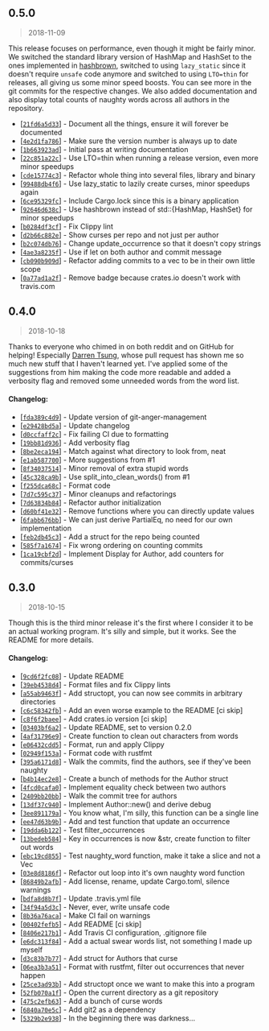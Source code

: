 ## 0.5.0
> 2018-11-09

This release focuses on performance, even though it might be fairly minor. We
switched the standard library version of HashMap and HashSet to the ones
implemented in [hashbrown](https://github.com/Amanieu/hashbrown), switched to
using `lazy_static` since it doesn't require `unsafe` code anymore and switched
to using `LTO=thin` for releases, all giving us some minor speed boosts. You can
see more in the git commits for the respective changes. We also added
documentation and also display total counts of naughty words across all authors
in the repository.

* [[`21fd6a5d33`](https://github.com/sondr3/git-anger-management/commit/21fd6a5d33)] - Document all the things, ensure it will forever be documented 
* [[`4e2d1fa786`](https://github.com/sondr3/git-anger-management/commit/4e2d1fa786)] - Make sure the version number is always up to date 
* [[`1b663923ad`](https://github.com/sondr3/git-anger-management/commit/1b663923ad)] - Initial pass at writing documentation 
* [[`22c851a22c`](https://github.com/sondr3/git-anger-management/commit/22c851a22c)] - Use LTO=thin when running a release version, even more minor speedups 
* [[`cde15774c3`](https://github.com/sondr3/git-anger-management/commit/cde15774c3)] - Refactor whole thing into several files, library and binary 
* [[`99488db4f6`](https://github.com/sondr3/git-anger-management/commit/99488db4f6)] - Use lazy\_static to lazily create curses, minor speedups again 
* [[`6ce95329fc`](https://github.com/sondr3/git-anger-management/commit/6ce95329fc)] - Include Cargo.lock since this is a binary application 
* [[`92646d638c`](https://github.com/sondr3/git-anger-management/commit/92646d638c)] - Use hashbrown instead of std::{HashMap, HashSet} for minor speedups 
* [[`b0284df3cf`](https://github.com/sondr3/git-anger-management/commit/b0284df3cf)] - Fix Clippy lint 
* [[`d2b66c882e`](https://github.com/sondr3/git-anger-management/commit/d2b66c882e)] - Show curses per repo and not just per author 
* [[`b2c074db76`](https://github.com/sondr3/git-anger-management/commit/b2c074db76)] - Change update\_occurrence so that it doesn't copy strings 
* [[`4ae3a8235f`](https://github.com/sondr3/git-anger-management/commit/4ae3a8235f)] - Use if let on both author and commit message 
* [[`cb090b909d`](https://github.com/sondr3/git-anger-management/commit/cb090b909d)] - Refactor adding commits to a vec to be in their own little scope 
* [[`0a77ad1a2f`](https://github.com/sondr3/git-anger-management/commit/0a77ad1a2f)] - Remove badge because crates.io doesn't work with travis.com 

## 0.4.0
> 2018-10-18

Thanks to everyone who chimed in on both reddit and on GitHub for helping!
Especially [Darren Tsung](https://github.com/DarrenTsung), whose pull request
has shown me so much new stuff that I haven't learned yet. I've applied some of
the suggestions from him making the code more readable and added a verbosity
flag and removed some unneeded words from the word list.

#### Changelog:
* [[`fda389c4d9`](https://github.com/sondr3/git-anger-management/commit/fda389c4d9)] - Update version of git-anger-management
* [[`e29428bd5a`](https://github.com/sondr3/git-anger-management/commit/e29428bd5a)] - Update changelog
* [[`d0ccfaff2c`](https://github.com/sondr3/git-anger-management/commit/d0ccfaff2c)] - Fix failing CI due to formatting
* [[`19bb81d936`](https://github.com/sondr3/git-anger-management/commit/19bb81d936)] - Add verbosity flag
* [[`8be2eca194`](https://github.com/sondr3/git-anger-management/commit/8be2eca194)] - Match against what directory to look from, neat
* [[`e1ab587700`](https://github.com/sondr3/git-anger-management/commit/e1ab587700)] - More suggestions from #1
* [[`8f34037514`](https://github.com/sondr3/git-anger-management/commit/8f34037514)] - Minor removal of extra stupid words
* [[`45c328ca9b`](https://github.com/sondr3/git-anger-management/commit/45c328ca9b)] - Use split\_into\_clean\_words() from #1
* [[`f255dca68c`](https://github.com/sondr3/git-anger-management/commit/f255dca68c)] - Format code
* [[`7d7c595c37`](https://github.com/sondr3/git-anger-management/commit/7d7c595c37)] - Minor cleanups and refactorings
* [[`7d63834b84`](https://github.com/sondr3/git-anger-management/commit/7d63834b84)] - Refactor author initialization
* [[`d60bf41e32`](https://github.com/sondr3/git-anger-management/commit/d60bf41e32)] - Remove functions where you can directly update values
* [[`6fabb676bb`](https://github.com/sondr3/git-anger-management/commit/6fabb676bb)] - We can just derive PartialEq, no need for our own implementation
* [[`feb2db45c3`](https://github.com/sondr3/git-anger-management/commit/feb2db45c3)] - Add a struct for the repo being counted
* [[`585f7a1674`](https://github.com/sondr3/git-anger-management/commit/585f7a1674)] - Fix wrong ordering on counting commits
* [[`1ca19cbf2d`](https://github.com/sondr3/git-anger-management/commit/1ca19cbf2d)] - Implement Display for Author, add counters for commits/curses

## 0.3.0
> 2018-10-15

Though this is the third minor release it's the first where I consider it to be
an actual working program. It's silly and simple, but it works. See the README
for more details.

#### Changelog:
* [[`9cd6f2fc08`](https://github.com/sondr3/git-anger-management/commit/9cd6f2fc08)] - Update README
* [[`39eb4538d4`](https://github.com/sondr3/git-anger-management/commit/39eb4538d4)] - Format files and fix Clippy lints
* [[`a55ab9463f`](https://github.com/sondr3/git-anger-management/commit/a55ab9463f)] - Add structopt, you can now see commits in arbitrary directories
* [[`c6c58342fb`](https://github.com/sondr3/git-anger-management/commit/c6c58342fb)] - Add an even worse example to the README \[ci skip\]
* [[`c8f6f2baee`](https://github.com/sondr3/git-anger-management/commit/c8f6f2baee)] - Add crates.io version \[ci skip\]
* [[`03403bf6a2`](https://github.com/sondr3/git-anger-management/commit/03403bf6a2)] - Update README, set to version 0.2.0
* [[`4af31796e9`](https://github.com/sondr3/git-anger-management/commit/4af31796e9)] - Create function to clean out characters from words
* [[`e06432cdd5`](https://github.com/sondr3/git-anger-management/commit/e06432cdd5)] - Format, run and apply Clippy
* [[`02949f153a`](https://github.com/sondr3/git-anger-management/commit/02949f153a)] - Format code with rustfmt
* [[`395a6171d8`](https://github.com/sondr3/git-anger-management/commit/395a6171d8)] - Walk the commits, find the authors, see if they've been naughty
* [[`b4b14ec2e8`](https://github.com/sondr3/git-anger-management/commit/b4b14ec2e8)] - Create a bunch of methods for the Author struct
* [[`4fcd0cafa0`](https://github.com/sondr3/git-anger-management/commit/4fcd0cafa0)] - Implement equality check between two authors
* [[`2409bb20bb`](https://github.com/sondr3/git-anger-management/commit/2409bb20bb)] - Walk the commit tree for authors
* [[`13df37c940`](https://github.com/sondr3/git-anger-management/commit/13df37c940)] - Implement Author::new() and derive debug
* [[`3ee891179a`](https://github.com/sondr3/git-anger-management/commit/3ee891179a)] - You know what, I'm silly, this function can be a single line
* [[`ee47d63b9b`](https://github.com/sondr3/git-anger-management/commit/ee47d63b9b)] - Add and test function that update an occurrence
* [[`19dda6b122`](https://github.com/sondr3/git-anger-management/commit/19dda6b122)] - Test filter\_occurrences
* [[`13bedeb584`](https://github.com/sondr3/git-anger-management/commit/13bedeb584)] - Key in occurrences is now &str, create function to filter out words
* [[`ebc19cd855`](https://github.com/sondr3/git-anger-management/commit/ebc19cd855)] - Test naughty\_word function, make it take a slice and not a Vec
* [[`03e8d8186f`](https://github.com/sondr3/git-anger-management/commit/03e8d8186f)] - Refactor out loop into it's own naughty word function
* [[`86849b2afb`](https://github.com/sondr3/git-anger-management/commit/86849b2afb)] - Add license, rename, update Cargo.toml, silence warnings
* [[`bdfa8d8b7f`](https://github.com/sondr3/git-anger-management/commit/bdfa8d8b7f)] - Update .travis.yml file
* [[`34f94a5d3c`](https://github.com/sondr3/git-anger-management/commit/34f94a5d3c)] - Never, ever, write unsafe code
* [[`8b36a76aca`](https://github.com/sondr3/git-anger-management/commit/8b36a76aca)] - Make CI fail on warnings
* [[`00402fefb5`](https://github.com/sondr3/git-anger-management/commit/00402fefb5)] - Add README \[ci skip\]
* [[`8406e217b1`](https://github.com/sondr3/git-anger-management/commit/8406e217b1)] - Add Travis CI configuration, .gitignore file
* [[`e6dc313f84`](https://github.com/sondr3/git-anger-management/commit/e6dc313f84)] - Add a actual swear words list, not something I made up myself
* [[`d3c83b7b77`](https://github.com/sondr3/git-anger-management/commit/d3c83b7b77)] - Add struct for Authors that curse
* [[`06ea3b3a51`](https://github.com/sondr3/git-anger-management/commit/06ea3b3a51)] - Format with rustfmt, filter out occurrences that never happen
* [[`25ce3ad93b`](https://github.com/sondr3/git-anger-management/commit/25ce3ad93b)] - Add structopt once we want to make this into a program
* [[`52fb070a1f`](https://github.com/sondr3/git-anger-management/commit/52fb070a1f)] - Open the current directory as a git repository
* [[`475c2efb63`](https://github.com/sondr3/git-anger-management/commit/475c2efb63)] - Add a bunch of curse words
* [[`6840a70e5c`](https://github.com/sondr3/git-anger-management/commit/6840a70e5c)] - Add git2 as a dependency
* [[`5329b2e938`](https://github.com/sondr3/git-anger-management/commit/5329b2e938)] - In the beginning there was darkness...
